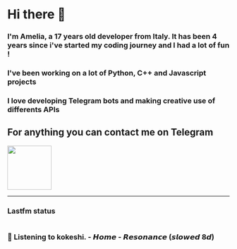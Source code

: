# Hi there 👋
### I'm Amelia, a 17 years old developer from Italy. It has been 4 years since i've started my coding journey and I had a lot of fun !
### I've been working on a lot of Python, C++ and Javascript projects
### I love developing Telegram bots and making creative use of differents APIs


## For anything you can contact me on Telegram 
[<img src="https://upload.wikimedia.org/wikipedia/commons/thumb/8/83/Telegram_2019_Logo.svg/800px-Telegram_2019_Logo.svg.png" height=100px>](https://t.me/lmpostor_syndrome)

<!-- lastfm status starts -->
<div>
    		      <hr>
    		      <h3>Lastfm status</h3>
	              <img src="" >
		              <h3> 🎵 Listening to kokeshi. - 𝙃𝙤𝙢𝙚 - 𝙍𝙚𝙨𝙤𝙣𝙖𝙣𝙘𝙚 (𝙨𝙡𝙤𝙬𝙚𝙙 8𝙙)</h3>
    </div> 
<!-- lastfm status ends -->
